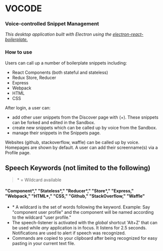 # VOCODE

### Voice-controlled Snippet Management

*This desktop application built with Electron using the [electron-react-boilerplate.](https://github.com/chentsulin/electron-react-boilerplate)*

### How to use

Users can call up a number of boilerplate snippets including:
  - React Components (both stateful and stateless)
  - Redux Store, Reducer
  - Express
  - Webpack
  - HTML
  - CSS

After login, a user can:
  - add other user snippets from the Discover page with (+). These snippets can be forked and edited in the Sandbox.
  - create new snippets which can be called up by voice from the Sandbox.
  - manage their snippets in the Snippets page.

Websites (github, stackoverflow, waffle) can be called up by voice. Homepages are shown by default. A user can add their screenname(s) via a Profile page.

## Speech Keywords (not limited to the following)
> \* = Wildcard available

#### "Component*," "Stateless*," "Reducer*," "Store*," "Express," "Webpack," "HTML*," "CSS," "Github," "StackOverflow," "Waffle"

- \* A wildcard is the set of words following the keyword. Example: Say "component user profile" and the component will be named according to the wildcard "user profile."
- The speech-listener is activated with the *global* shortcut 'Alt+Z' that can be used while *any* application is in focus. It listens for 2.5 seconds. Notifications are used to alert if speech was recognized.
- Commands are copied to your clipboard after being recognized for easy pasting in your current text file.


